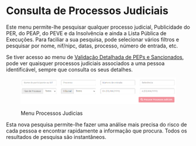 # Consulta de Processos Judiciais

Este menu permite-lhe pesquisar qualquer processo judicial, Publicidade do PER, do PEAP, do PEVE e da Insolvência e ainda a Lista Pública de Execuções. Para faciliar a sua pesquisa, pode selecionar vários filtros e pesquisar por nome, nif/nipc, datas, processo, número de entrada, etc.

Se tiver acesso ao menu de [Validação Detalhada de PEPs e Sancionados](validacoes/), pode ver quaisquer processos judiciais associados a uma pessoa identificável, sempre que consulta os seus detalhes.

<figure><img src="../.gitbook/assets/processos.jpg" alt=""><figcaption><p>Menu Processos Judicias</p></figcaption></figure>

Esta nova pesquisa permite-lhe fazer uma análise mais precisa do risco de cada pessoa e encontrar rapidamente a informação que procura. Todos os resultados de pesquisa são instantâneos.

